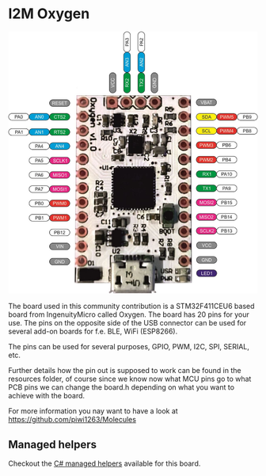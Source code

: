 # I2M Oxygen

![I2M Oxygen](https://github.com/nanoframework/nf-Community-Targets/blob/main/ChibiOS/I2M_OXYGEN_NF/resources/oxygen.jpeg?raw=true)

The board used in this community contribution is a STM32F411CEU6 based board from IngenuityMicro called Oxygen. The board has 20 pins for your use. The pins on the opposite side of the USB connector can be used for several add-on boards for f.e. BLE, WiFi (ESP8266).

The pins can be used for several purposes, GPIO, PWM, I2C, SPI, SERIAL, etc.

Further details how the pin out is supposed to work can be found in the resources folder, of course since we know now what MCU pins go to what PCB pins we can change the board.h depending on what you want to achieve with the board.

For more information you nay want to have a look at <https://github.com/piwi1263/Molecules>  

## Managed helpers

Checkout the [C# managed helpers](https://github.com/nanoframework/nf-Community-Targets/tree/main/ChibiOS/I2M_OXYGEN_NF/managed_helpers) available for this board.
